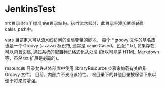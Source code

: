 # JenkinsTest
src目录类似于标准java目录结构。执行流水线时，此目录将添加至类路径calss_path中。

vars 目录定义可从流水线访问的全局变量的脚本。 每个 *.groovy 文件的基名应该是一个 Groovy (~ Java) 标识符, 通常是 camelCased。 匹配 *.txt, 如果存在, 可以包含文档, 通过系统的配置标记格式化从处理 (所以可能是 HTML, Markdown 等，虽然 txt 扩展是必需的)。

resources 目录允许从外部库中使用 libraryResource 步骤来加载有关的非 Groovy 文件。 目前，内部库不支持该特性。
根目录下的其他目录被保留下来以便于将来的增强。


